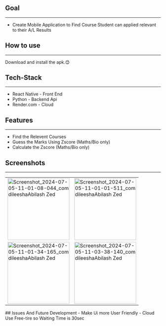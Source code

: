 ## Goal 
---
- Create Mobile Application to  Find Course Student can applied relevant to their A/L Results
## How to use
---
Download and install the apk.😊
## Tech-Stack
---

- React Native - Front End
- Python - Backend Api 
- Render.com - Cloud 
## Features 
---

- Find the Relevent Courses
- Guess the Marks Using Zscore (Maths/Bio only)
- Calculate the Zscore (Maths/Bio only)

## Screenshots
---
<table>
<tr>
<td><img src="https://github.com/Dileesha-abilash/Z_score_React_Native/assets/94125793/d7067eb3-5af2-47b0-bc5d-40a6f8d60056" alt="Screenshot_2024-07-05-11-01-08-044_com dileeshaAbilash Zed" width="200"/></td>
<td><img src="https://github.com/Dileesha-abilash/Z_score_React_Native/assets/94125793/64cb2abb-fa2f-4daa-9030-837e0f870061" alt="Screenshot_2024-07-05-11-01-01-511_com dileeshaAbilash Zed" width="200"/></td>
</tr><tr><td><img src="https://github.com/Dileesha-abilash/Z_score_React_Native/assets/94125793/859b64ba-157a-42a3-89aa-4590d1b4b706" alt="Screenshot_2024-07-05-11-01-34-165_com dileeshaAbilash Zed" width="200"/></td>
<td><img src="https://github.com/Dileesha-abilash/Z_score_React_Native/assets/94125793/3ad8d852-cdfd-4bbc-93d3-19aa236abaa2" alt="Screenshot_2024-07-05-11-03-38-140_com dileeshaAbilash Zed" width="200"/></td>
</tr>
</table>
## Issues And Future Development
- Make Ui more User Friendly
- Cloud Use Free-tire so Waiting Time is 30sec
